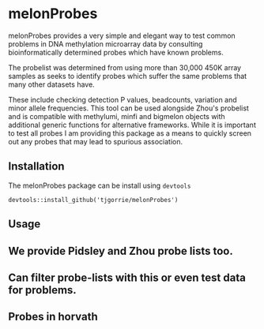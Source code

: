# melonProbes

melonProbes provides a very simple and elegant way to test common problems in DNA methylation microarray data by consulting bioinformatically determined probes which have known problems.

The probelist was determined from using more than 30,000 450K array samples as seeks to identify probes which suffer the same problems that many other datasets have.

These include checking detection P values, beadcounts, variation and minor allele frequencies. This tool can be used alongside Zhou's probelist and is compatible with methylumi, minfi and bigmelon objects with additional generic functions for alternative frameworks. While it is important to test all probes I am providing this package as a means to quickly screen out any probes that may lead to spurious association.

## Installation
The melonProbes package can be install using `devtools`
```
devtools::install_github('tjgorrie/melonProbes')
```

## Usage

## We provide Pidsley and Zhou probe lists too.
## Can filter probe-lists with this or even test data for problems.

## Probes in horvath
